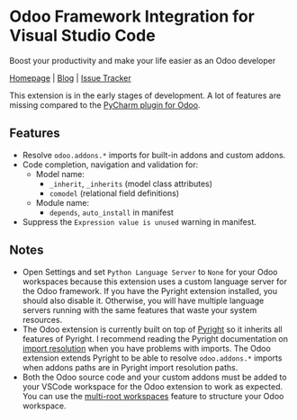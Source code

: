 # Odoo Framework Integration for Visual Studio Code

Boost your productivity and make your life easier as an Odoo developer

[Homepage](https://odoo-ide.com) | [Blog](https://odoo-ide.com/blog) | [Issue Tracker](https://github.com/odoo-ide/vscode-odoo/issues)

This extension is in the early stages of development. A lot of features are missing compared to the [PyCharm plugin for Odoo](https://plugins.jetbrains.com/plugin/13499-odoo).

## Features
- Resolve `odoo.addons.*` imports for built-in addons and custom addons.
- Code completion, navigation and validation for:
  - Model name:
    - `_inherit`, `_inherits` (model class attributes)
    - `comodel` (relational field definitions)
  - Module name:
    - `depends`, `auto_install` in manifest
- Suppress the `Expression value is unused` warning in manifest.

## Notes
- Open Settings and set `Python Language Server` to `None` for your Odoo workspaces because this extension uses a custom language server for the Odoo framework. If you have the Pyright extension installed, you should also disable it. Otherwise, you will have multiple language servers running with the same features that waste your system resources.
- The Odoo extension is currently built on top of [Pyright](https://github.com/microsoft/pyright) so it inherits all features of Pyright. I recommend reading the Pyright documentation on [import resolution](https://microsoft.github.io/pyright/#/import-resolution) when you have problems with imports. The Odoo extension extends Pyright to be able to resolve `odoo.addons.*` imports when addons paths are in Pyright import resolution paths.
- Both the Odoo source code and your custom addons must be added to your VSCode workspace for the Odoo extension to work as expected. You can use the [multi-root workspaces](https://code.visualstudio.com/docs/editor/multi-root-workspaces) feature to structure your Odoo workspace.
